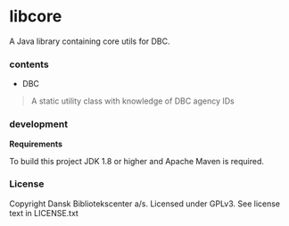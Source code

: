 libcore
=======

A Java library containing core utils for DBC.

### contents

 * DBC
 
> A static utility class with knowledge of DBC agency IDs

### development

**Requirements**

To build this project JDK 1.8 or higher and Apache Maven is required.

### License

Copyright Dansk Bibliotekscenter a/s. Licensed under GPLv3.
See license text in LICENSE.txt
